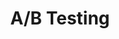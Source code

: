 ---
# This topic lives at
# https://digital.gov/topics/a-b-testing

# Topic Title
title: "A/B Testing"

# description — keep it short and clear
# summary: ""

# Weight
weight: 1

# For more information on managing topics,
# see https://github.com/GSA/digitalgov.gov/wiki/topics
---